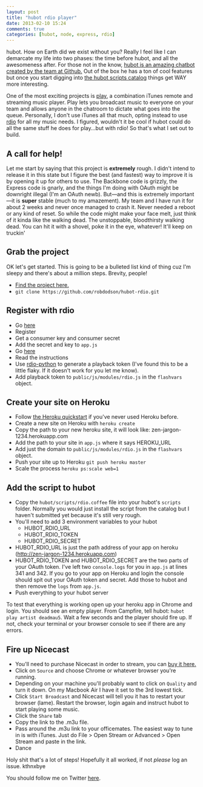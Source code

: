 ```yaml
---
layout: post
title: "hubot rdio player"
date: 2013-02-10 15:24
comments: true
categories: [hubot, node, express, rdio]
---
```


hubot. How on Earth did we exist without you? Really I feel like I can demarcate my life into two phases: the time before hubot, and all the awesomeness after. For those not in the know, [hubot is an amazing chatbot created by the team at Github.](http://hubot.github.com/) Out of the box he has a ton of cool features but once you start digging into [the hubot scripts catalog](http://hubot-script-catalog.herokuapp.com/) things get WAY more interesting.

One of the most exciting projects is [play](http://zachholman.com/talk/play/), a combination iTunes remote and streaming music player. Play lets you broadcast music to everyone on your team and allows anyone in the chatroom to dictate what goes into the queue. Personally, I don't use iTunes all that much, opting instead to use [rdio](http://www.rdio.com/) for all my music needs. I figured, wouldn't it be cool if hubot could do all the same stuff he does for play...but with rdio! So that's what I set out to build.

<!--more-->

## A call for help!

Let me start by saying that this project is **extremely** rough. I didn't intend to release it in this state but I figure the best (and fastest) way to improve it is by opening it up for others to use. The Backbone code is grizzly, the Express code is gnarly, and the things I'm doing with OAuth might be downright illegal (I'm an OAuth newb). But—and this is extremely important—it is **super** stable (much to my amazement). My team and I have run it for about 2 weeks and never once managed to crash it. Never needed a reboot or any kind of reset. So while the code might make your face melt, just think of it kinda like the walking dead. The unstoppable, bloodthirsty walking dead. You can hit it with a shovel, poke it in the eye, whatever! It'll keep on truckin'

## Grab the project

OK let's get started. This is going to be a bulleted list kind of thing cuz I'm sleepy and there's about a million steps. Brevity, people!

* [Find the project here.](https://github.com/robdodson/hubot-rdio)
* `git clone https://github.com/robdodson/hubot-rdio.git`

## Register with rdio

* Go [here](http://developer.rdio.com/docs/read/rest/oauth)
* Register
* Get a consumer key and consumer secret
* Add the secret and key to `app.js`
* Go [here](https://github.com/rdio/hello-web-playback/blob/master/token.js)
* Read the instructions
* Use [rdio-python](https://github.com/rdio/rdio-python) to generate a playback token (I've found this to be a little flaky. If it doesn't work for you let me know).
* Add playback token to `public/js/modules/rdio.js` in the `flashvars` object.

## Create your site on Heroku

* Follow [the Heroku quickstart](https://devcenter.heroku.com/articles/quickstart) if you've never used Heroku before.
* Create a new site on Heroku with `heroku create`
* Copy the path to your new heroku site, it will look like: zen-jargon-1234.herokuapp.com
* Add the path to your site in `app.js` where it says HEROKU_URL
* Add just the domain to `public/js/modules/rdio.js` in the `flashvars` object.
* Push your site up to Heroku `git push heroku master`
* Scale the process `heroku ps:scale web=1`

## Add the script to hubot

* Copy the `hubot/scripts/rdio.coffee` file into your hubot's `scripts` folder. Normally you would just install the script from the catalog but I haven't submitted yet because it's still very rough.
* You'll need to add 3 environment variables to your hubot
  * HUBOT_RDIO_URL
  * HUBOT_RDIO_TOKEN
  * HUBOT_RDIO_SECRET
* HUBOT_RDIO_URL is just the path address of your app on heroku (http://zen-jargon-1234.herokuapp.com)
* HUBOT_RDIO_TOKEN and HUBOT_RDIO_SECRET are the two parts of your OAuth token. I've left two `console.logs` for you in `app.js` at lines 341 and 342. If you go to your app on Heroku and login the console should spit out your OAuth token and secret. Add those to hubot and then remove the `logs` from `app.js`.
* Push everything to your hubot server

To test that everything is working open up your heroku app in Chrome and login. You should see an empty player. From Campfire, tell hubot: `hubot play artist deadmau5`. Wait a few seconds and the player should fire up. If not, check your terminal or your browser console to see if there are any errors.

## Fire up Nicecast

* You'll need to purchase Nicecast in order to stream, you can [buy it here.](http://www.rogueamoeba.com/nicecast/)
* Click on `Source` and choose Chrome or whatever browser you're running.
* Depending on your machine you'll probably want to click on `Quality` and turn it down. On my Macbook Air I have it set to the 3rd lowest tick.
* Click `Start Broadcast` and Nicecast will tell you it has to restart your browser (lame). Restart the browser, login again and instruct hubot to start playing some music.
* Click the `Share` tab
* Copy the link to the .m3u file.
* Pass around the .m3u link to your officemates. The easiest way to tune in is with iTunes. Just do File > Open Stream or Advanced > Open Stream and paste in the link.
* Dance

Holy shit that's a lot of steps! Hopefully it all worked, if not *please* log an issue. kthnxbye

You should follow me on Twitter [here](http://twitter.com/rob_dodson).